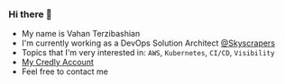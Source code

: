 ### Hi there 👋

- My name is Vahan Terzibashian
- I'm currently working as a DevOps Solution Architect [@Skyscrapers](https://github.com/skyscrapers)
- Topics that I'm very interested in: `AWS`, `Kubernetes`, `CI/CD`, `Visibility`
- [My Credly Account](https://www.credly.com/users/vahan-terzibashian/badges)
- Feel free to contact me

<!--
**Vahan90/vahan90** is a ✨ _special_ ✨ repository because its `README.md` (this file) appears on your GitHub profile.

Here are some ideas to get you started:

- 🔭 I’m currently working on ...
- 🌱 I’m currently learning ...
- 👯 I’m looking to collaborate on ...
- 🤔 I’m looking for help with ...
- 💬 Ask me about ...
- 📫 How to reach me: ...
- 😄 Pronouns: ...
- ⚡ Fun fact: ...
-->
